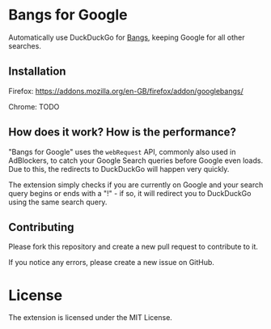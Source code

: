# Bangs for Google

Automatically use DuckDuckGo for [Bangs](https://duckduckgo.com/bang), keeping Google for all other searches.

## Installation
Firefox: https://addons.mozilla.org/en-GB/firefox/addon/googlebangs/

Chrome: TODO

## How does it work? How is the performance?

"Bangs for Google" uses the `webRequest` API, commonly also used in AdBlockers, to catch your Google Search queries before Google even loads. Due to this, the redirects to DuckDuckGo will happen very quickly.

The extension simply checks if you are currently on Google and your search query begins or ends with a "!" - if so, it will redirect you to DuckDuckGo using the same search query.

## Contributing
Please fork this repository and create a new pull request to contribute to it.

If you notice any errors, please create a new issue on GitHub.

# License
The extension is licensed under the MIT License.
